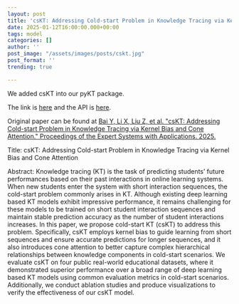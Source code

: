 ```yaml
---
layout: post
title: 'csKT: Addressing Cold-start Problem in Knowledge Tracing via Kernel Bias and Cone Attention'
date: 2025-01-12T16:00:00.000+00:00
tags: model
categories: []
author: ''
post_image: "/assets/images/posts/cskt.jpg"
post_format: ''
trending: true

---
```

We added csKT into our pyKT package.

The link is [here](https://pykt-toolkit.readthedocs.io/en/latest/models.html#cskt) and the API is [here](https://pykt-toolkit.readthedocs.io/en/latest/pykt.models.html#module-pykt.models.cskt).

Original paper can be found at [Bai Y, Li X, Liu Z, et al. "csKT: Addressing Cold-start Problem in Knowledge Tracing via Kernel Bias and Cone Attention." Proceedings of the Expert Systems with Applications. 2025.
](https://www.sciencedirect.com/science/article/pii/S0957417424028550)

Title: csKT: Addressing Cold-start Problem in Knowledge Tracing via Kernel Bias and Cone Attention

Abstract: Knowledge tracing (KT) is the task of predicting students’ future performances based on their past interactions in online learning systems. When new students enter the system with short interaction sequences, the cold-start problem commonly arises in KT. Although existing deep learning based KT models exhibit impressive performance, it remains challenging for these models to be trained on short student interaction sequences and maintain stable prediction accuracy as the number of student interactions increases. In this paper, we propose cold-start KT (csKT) to address this problem. Specifically, csKT employs kernel bias to guide learning from short sequences and ensure accurate predictions for longer sequences, and it also introduces cone attention to better capture complex hierarchical relationships between knowledge components in cold-start scenarios. We evaluate csKT on four public real-world educational datasets, where it demonstrated superior performance over a broad range of deep learning based KT models using common evaluation metrics in cold-start scenarios. Additionally, we conduct ablation studies and produce visualizations to verify the effectiveness of our csKT model. 
